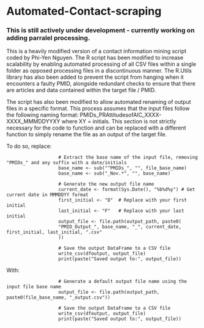 # Automated-Contact-scraping
### This is still actively under development - currently working on adding parralel processing.
This is a heavily modified version of a contact information mining script coded by Phi-Yen Nguyen.
The R script has been modified to increase scalability by enabling automated processing of all CSV files within a single folder as opposed processing files in a discontinuous manner. The R.Utils library has also been added to prevent the script from hanging when it encounters a faulty PMID, alongside redundant checks to ensure that there are articles and data contained within the target file / PMID. 

The script has also been modified to allow automated renaming of output files in a specific format. This process assumes that the input files follow the following naming format: PMIDs_PRAttitudesofAIC_XXXX-XXXX_MMMDDYYXY where XY = initials. This section is not strictly necessary for the code to function and can be replaced with a different function to simply rename the file as an output of the target file. 
                    
  To do so, replace:   
  
                       # Extract the base name of the input file, removing "PMIDs_" and any suffix with a date/initials
                       base_name <- sub("^PMIDs_", "", file_base_name)
                       base_name <- sub("_Nov.*", "", base_name)
     
                       # Generate the new output file name
                       current_date <- format(Sys.Date(), "%b%d%y") # Get current date in MMMDDYY format
                       first_initial <- "D"  # Replace with your first initial
                       last_initial <- "F"   # Replace with your last initial
                       output_file <- file.path(output_path, paste0(
                       "PMID_Output_", base_name, "_", current_date, first_initial, last_initial, ".csv"
                       ))
     
                       # Save the output DataFrame to a CSV file
                       write_csv(dfoutput, output_file)
                       print(paste("Saved output to:", output_file))

With:                 
                
                       # Generate a default output file name using the input file base name
                       output_file <- file.path(output_path, paste0(file_base_name, "_output.csv"))
     
                       # Save the output DataFrame to a CSV file
                       write_csv(dfoutput, output_file)
                       print(paste("Saved output to:", output_file))
